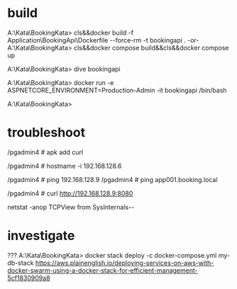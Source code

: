 
# build

A:\Kata\BookingKata> cls&&docker build -f Application\BookingApi\Dockerfile --force-rm -t bookingapi .
-or-
A:\Kata\BookingKata> cls&&docker compose build&&cls&&docker compose up

A:\Kata\BookingKata> dive bookingapi

A:\Kata\BookingKata> docker run -e ASPNETCORE_ENVIRONMENT=Production-Admin -it bookingapi /bin/bash 

A:\Kata\BookingKata>


# troubleshoot

/pgadmin4 # apk add curl

/pgadmin4 # hostname -i
192.168.128.6

/pgadmin4 # ping 192.168.128.9
/pgadmin4 # ping app001.booking.local

/pgadmin4 # curl http://192.168.128.9:8080


netstat -anop
TCPView from SysInternals--

# investigate

??? A:\Kata\BookingKata> docker stack deploy -c docker-compose.yml my-db-stack
https://aws.plainenglish.io/deploying-services-on-aws-with-docker-swarm-using-a-docker-stack-for-efficient-management-5cf1830909a8
